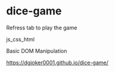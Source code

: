 # dice-game

Refress tab to play the game

js_css_html

Basic DOM Manipulation

https://dgjoker0001.github.io/dice-game/
